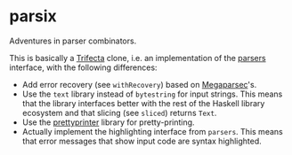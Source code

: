 # parsix

Adventures in parser combinators.

This is basically a [Trifecta](https://github.com/ekmett/trifecta) clone, i.e. an implementation of the [parsers](https://github.com/ekmett/parsers/) interface, with the following differences:

* Add error recovery (see `withRecovery`) based on [Megaparsec](https://github.com/mrkkrp/megaparsec)'s.
* Use the `text` library instead of `bytestring` for input strings. This means that the library interfaces better with the rest of the Haskell library ecosystem and that slicing (see `sliced`) returns `Text`.
* Use the [prettyprinter](https://github.com/quchen/prettyprinter) library for pretty-printing.
* Actually implement the highlighting interface from `parsers`. This means that error messages that show input code are syntax highlighted.
